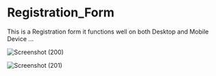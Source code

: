# Registration_Form

This is a Registration form it functions well on both Desktop and Mobile Device ...

![Screenshot (200)](https://github.com/hemant052004/Registration_Form/assets/122628923/d4b025ea-4088-4e3e-a6f9-4d46c635aed4)

![Screenshot (201)](https://github.com/hemant052004/Registration_Form/assets/122628923/69cd668f-7c3f-4257-a78c-12b752076d92)

